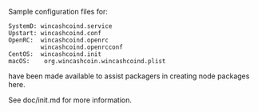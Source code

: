 Sample configuration files for:
```
SystemD: wincashcoind.service
Upstart: wincashcoind.conf
OpenRC:  wincashcoind.openrc
         wincashcoind.openrcconf
CentOS:  wincashcoind.init
macOS:    org.wincashcoin.wincashcoind.plist
```
have been made available to assist packagers in creating node packages here.

See doc/init.md for more information.
